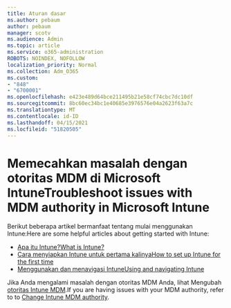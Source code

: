 ```yaml
---
title: Aturan dasar
ms.author: pebaum
author: pebaum
manager: scotv
ms.audience: Admin
ms.topic: article
ms.service: o365-administration
ROBOTS: NOINDEX, NOFOLLOW
localization_priority: Normal
ms.collection: Adm_O365
ms.custom:
- "848"
- "6700001"
ms.openlocfilehash: e423e489d64bce211495b21e58cf74cbc7dc10df
ms.sourcegitcommit: 8bc60ec34bc1e40685e3976576e04a2623f63a7c
ms.translationtype: MT
ms.contentlocale: id-ID
ms.lasthandoff: 04/15/2021
ms.locfileid: "51820505"
---
```

# <a name="troubleshoot-issues-with-mdm-authority-in-microsoft-intune"></a><span data-ttu-id="62a4c-102">Memecahkan masalah dengan otoritas MDM di Microsoft Intune</span><span class="sxs-lookup"><span data-stu-id="62a4c-102">Troubleshoot issues with MDM authority in Microsoft Intune</span></span>

<span data-ttu-id="62a4c-103">Berikut beberapa artikel bermanfaat tentang mulai menggunakan Intune:</span><span class="sxs-lookup"><span data-stu-id="62a4c-103">Here are some helpful articles about getting started with Intune:</span></span>

- [<span data-ttu-id="62a4c-104">Apa itu Intune?</span><span class="sxs-lookup"><span data-stu-id="62a4c-104">What is Intune?</span></span>](https://docs.microsoft.com/intune/what-is-intune)
- [<span data-ttu-id="62a4c-105">Cara menyiapkan Intune untuk pertama kalinya</span><span class="sxs-lookup"><span data-stu-id="62a4c-105">How to set up Intune for the first time</span></span>](https://docs.microsoft.com/intune/setup-steps)
- [<span data-ttu-id="62a4c-106">Menggunakan dan menavigasi Intune</span><span class="sxs-lookup"><span data-stu-id="62a4c-106">Using and navigating Intune</span></span>](https://docs.microsoft.com/intune/tutorial-walkthrough-intune-portal)

<span data-ttu-id="62a4c-107">Jika Anda mengalami masalah dengan otoritas MDM Anda, lihat Mengubah [otoritas Intune MDM](https://docs.microsoft.com/alchemyinsights/change-mdm-authority).</span><span class="sxs-lookup"><span data-stu-id="62a4c-107">If you are having issues with your MDM authority, refer to to [Change Intune MDM authority](https://docs.microsoft.com/alchemyinsights/change-mdm-authority).</span></span>